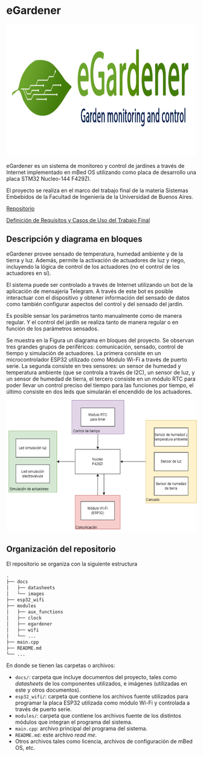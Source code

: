 # eGardener

<p align=center>
    <img src="docs/images/banner.png" alt="Banner eGardener" height="350"/>
</p>

eGardener es un sistema de monitoreo y control de jardines a través de Internet implementado en mBed OS utilizando como placa de desarrollo una placa STM32 Nucleo-144 F429ZI.

El proyecto se realiza en el marco del trabajo final de la materia Sistemas Embebidos de la Facultad de Ingeniería de la Universidad de Buenos Aires.

[Repositorio](https://github.com/mati1297/egardener)

[Definición de Requisitos y Casos de Uso del Trabajo Final](https://docs.google.com/document/d/11dgvYxZRJ_eEkciaerqvtIlO_5C3YHUYF0_V8Po2s9I/edit?usp=sharing)

## Descripción y diagrama en bloques

eGardener provee sensado de temperatura, humedad ambiente y de la tierra y luz. Además, permite la activación de actuadores de luz y riego, incluyendo la lógica de control de los actuadores (no el control de los actuadores en sí). 

El sistema puede ser controlado a través de Internet utilizando un bot de la aplicación de mensajería Telegram. A través de este bot es posible interactuar con el dispositivo y obtener información del sensado de datos como también configurar aspectos del control y del sensado del jardín.

Es posible sensar los parámetros tanto manualmente como de manera regular. Y el control del jardín se realiza tanto de manera regular o en función de los parámetros sensados.

Se muestra en la Figura un diagrama en bloques del proyecto. Se observan tres grandes grupos de periféricos: comunicación, sensado, control de tiempo y simulación de actuadores. La primera consiste en un microcontrolador ESP32 utilizado como Módulo Wi-Fi a través de puerto serie. La segunda consiste en tres sensores: un sensor de humedad y temperatura ambiente (que se controla a través de I2C), un sensor de luz, y un sensor de humedad de tierra, el tercero consiste en un módulo RTC para poder llevar un control preciso del tiempo para las funciones por tiempo, el último consiste en dos leds que simularán el encendido de los actuadores.

<p align=center>
    <img src="docs/images/block_diagram.png" alt="Diagrama en bloques del proyecto" height="350"/>
</p>

## Organización del repositorio

El repositorio se organiza con la siguiente estructura

    .
    ├── docs
    │   ├── datasheets
    │   └── images
    ├── esp32_wifi
    ├── modules
    │   ├── aux_functions
    │   ├── clock
    │   ├── egardener
    │   ├── wifi
    │   └── ...
    ├── main.cpp
    ├── README.md
    └── ...


En donde se tienen las carpetas o archivos:
* `docs/`: carpeta que incluye documentos del proyecto, tales como *datasheets* de los componentes utilizados, e imágenes (utilizadas en este y otros documentos).
* `esp32_wifi/`: carpeta que contiene los archivos fuente utilizados para programar la placa ESP32 utilizada como módulo Wi-Fi y controlada a través de puerto serie.
* `modules/`: carpeta que contiene los archivos fuente de los distintos módulos que integran el programa del sistema.
* `main.cpp`: archivo principal del programa del sistema.
* `README.md`: este archivo *read me*.
* Otros archivos tales como licencia, archivos de configuración de mBed OS, etc.

